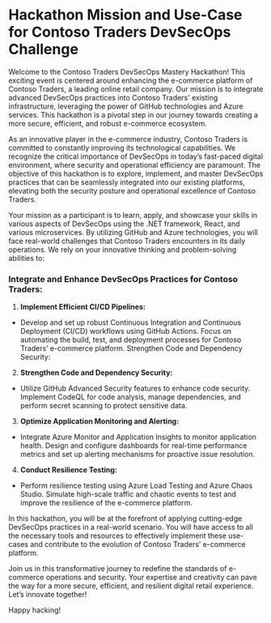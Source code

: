 # Hackathon Mission and Use-Case for Contoso Traders DevSecOps Challenge
Welcome to the Contoso Traders DevSecOps Mastery Hackathon! This exciting event is centered around enhancing the e-commerce platform of Contoso Traders, a leading online retail company. Our mission is to integrate advanced DevSecOps practices into Contoso Traders' existing infrastructure, leveraging the power of GitHub technologies and Azure services. This hackathon is a pivotal step in our journey towards creating a more secure, efficient, and robust e-commerce ecosystem.

As an innovative player in the e-commerce industry, Contoso Traders is committed to constantly improving its technological capabilities. We recognize the critical importance of DevSecOps in today’s fast-paced digital environment, where security and operational efficiency are paramount. The objective of this hackathon is to explore, implement, and master DevSecOps practices that can be seamlessly integrated into our existing platforms, elevating both the security posture and operational excellence of Contoso Traders.

Your mission as a participant is to learn, apply, and showcase your skills in various aspects of DevSecOps using the .NET framework, React, and various microservices. By utilizing GitHub and Azure technologies, you will face real-world challenges that Contoso Traders encounters in its daily operations. We rely on your innovative thinking and problem-solving abilities to:

### Integrate and Enhance DevSecOps Practices for Contoso Traders:

1. **Implement Efficient CI/CD Pipelines:**
  - Develop and set up robust Continuous Integration and Continuous Deployment (CI/CD) workflows using GitHub Actions. Focus on automating the build, test, and deployment processes for Contoso Traders’ e-commerce platform.
Strengthen Code and Dependency Security:

2. **Strengthen Code and Dependency Security:**
  - Utilize GitHub Advanced Security features to enhance code security. Implement CodeQL for code analysis, manage dependencies, and perform secret scanning to protect sensitive data.
    
3. **Optimize Application Monitoring and Alerting:**
  - Integrate Azure Monitor and Application Insights to monitor application health. Design and configure dashboards for real-time performance metrics and set up alerting mechanisms for proactive issue resolution.
4. **Conduct Resilience Testing:**
  - Perform resilience testing using Azure Load Testing and Azure Chaos Studio. Simulate high-scale traffic and chaotic events to test and improve the resilience of the e-commerce platform.

In this hackathon, you will be at the forefront of applying cutting-edge DevSecOps practices in a real-world scenario. You will have access to all the necessary tools and resources to effectively implement these use-cases and contribute to the evolution of Contoso Traders’ e-commerce platform.

Join us in this transformative journey to redefine the standards of e-commerce operations and security. Your expertise and creativity can pave the way for a more secure, efficient, and resilient digital retail experience. Let’s innovate together!

Happy hacking!
